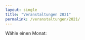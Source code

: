 ```yaml
---
layout: single
title: "Veranstaltungen 2021"
permalink: /veranstaltungen/2021/
---
```


Wähle einen Monat:
